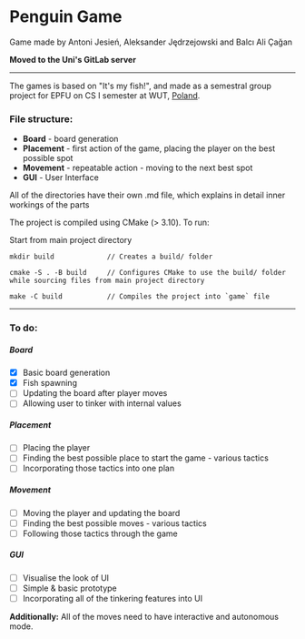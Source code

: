 # Penguin Game

Game made by Antoni Jesień, Aleksander Jędrzejowski and Balcı Ali Çağan

**Moved to the Uni's GitLab server**

----

The games is based on "It's my fish!", and made as a semestral group project for EPFU on CS I semester at WUT, [Poland](https://www.youtube.com/watch?v=s9PzYuVwCSE).

### File structure:
 - **Board**     - board generation
 - **Placement** - first action of the game, placing the player on the best possible spot
 - **Movement**  - repeatable action - moving to the next best spot
 - **GUI**       - User Interface

All of the directories have their own .md file, which explains in detail inner workings of the parts

The project is compiled using CMake (> 3.10). To run:

Start from main project directory

```
mkdir build             // Creates a build/ folder

cmake -S . -B build     // Configures CMake to use the build/ folder while sourcing files from main project directory

make -C build           // Compiles the project into `game` file
```

----

### To do:

##### Board
 - [x] Basic board generation
 - [x] Fish spawning
 - [ ] Updating the board after player moves
 - [ ] Allowing user to tinker with internal values

##### Placement
 - [ ] Placing the player
 - [ ] Finding the best possible place to start the game - various tactics
 - [ ] Incorporating those tactics into one plan

##### Movement
 - [ ] Moving the player and updating the board
 - [ ] Finding the best possible moves - various tactics
 - [ ] Following those tactics through the game

##### GUI
 - [ ] Visualise the look of UI
 - [ ] Simple & basic prototype
 - [ ] Incorporating all of the tinkering features into UI

**Additionally:**
All of the moves need to have interactive and autonomous mode.
 
